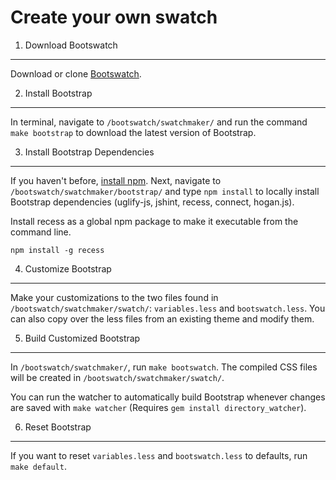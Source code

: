 Create your own swatch
======================

1. Download Bootswatch
------
Download or clone [Bootswatch](https://github.com/thomaspark/bootswatch).


2. Install Bootstrap
------
In terminal, navigate to `/bootswatch/swatchmaker/` and run the command `make bootstrap` to download the latest version of Bootstrap.


3. Install Bootstrap Dependencies
------
If you haven't before, [install npm](https://npmjs.org/). Next, navigate to `/bootswatch/swatchmaker/bootstrap/` and type `npm install` to locally install Bootstrap dependencies (uglify-js, jshint, recess, connect, hogan.js).

Install recess as a global npm package to make it executable from the command line.

	npm install -g recess


4. Customize Bootstrap
------
Make your customizations to the two files found in `/bootswatch/swatchmaker/swatch/`: `variables.less` and `bootswatch.less`. You can also copy over the less files from an existing theme and modify them.


5. Build Customized Bootstrap
------
In `/bootswatch/swatchmaker/`, run `make bootswatch`. The compiled CSS files will be created in `/bootswatch/swatchmaker/swatch/`.

You can run the watcher to automatically build Bootstrap whenever changes are saved with `make watcher` (Requires `gem install directory_watcher`).


6. Reset Bootstrap
------
If you want to reset `variables.less` and `bootswatch.less` to defaults, run `make default`.
